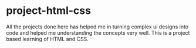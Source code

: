 # project-html-css
All the projects done here has helped me in turning complex ui designs into code and helped me understanding the concepts very well.
This is a project based learning of HTML and CSS.
